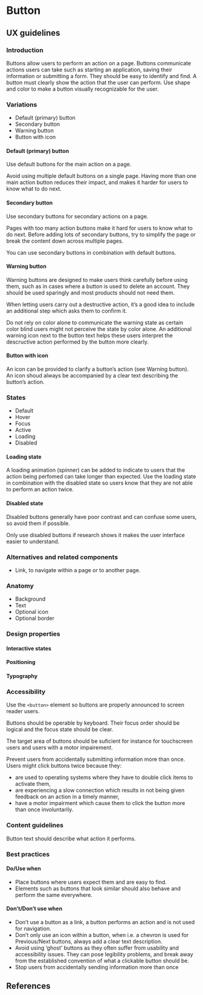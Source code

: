 <!-- _Status: **In development**_ -->

# Button

## UX guidelines

### Introduction

Buttons allow users to perform an action on a page. Buttons communicate actions users can take such as starting an application, saving their information or submitting a form. They should be easy to identify and find. A button must clearly show the action that the user can perform. Use shape and color to make a button visually recognizable for the user.

### Variations

- Default (primary) button
- Secondary button
- Warning button
- Button with icon

#### Default (primary) button

Use default buttons for the main action on a page.

Avoid using multiple default buttons on a single page. Having more than one main action button reduces their impact, and makes it harder for users to know what to do next.

#### Secondary button

Use secondary buttons for secondary actions on a page.

Pages with too many action buttons make it hard for users to know what to do next. Before adding lots of secondary buttons, try to simplify the page or break the content down across multiple pages.

You can use secondary buttons in combination with default buttons.

#### Warning button

Warning buttons are designed to make users think carefully before using them, such as in cases where a button is used to delete an account. They should be  used sparingly and most products should not need them.

When letting users carry out a destructive action, it’s a good idea to include an additional step which asks them to confirm it.

Do not rely on color alone to communicate the warning state as certain color blind users might not perceive the state by color alone. An additional warning icon next to the button text helps these users interpret the descructive action performed by the button more clearly.

#### Button with icon

An icon can be provided to clarify a button’s action (see Warning button). An icon shoud always be accompanied by a clear text describing the button’s action.

### States

- Default
- Hover
- Focus
- Active
- Loading
- Disabled

#### Loading state

A loading animation (spinner) can be added to indicate to users that the action being perfomed can take longer than expected. Use the loading state in combination with the disabled state so users know that they are not able to perform an action twice.

#### Disabled state

Disabled buttons generally have poor contrast and can confuse some users, so avoid them if possible.

Only use disabled buttons if research shows it makes the user interface easier to understand.

### Alternatives and related components

- Link, to navigate within a page or to another page.

### Anatomy

- Background
- Text
- Optional icon
- Optional border

### Design properties

#### Interactive states

#### Positioning

#### Typography

### Accessibility

Use the `<button>` element so buttons are properly announced to screen reader users.

Buttons should be operable by keyboard. Their focus order should be logical and the focus state should be clear.

The target area of buttons should be suficient for instance for touchscreen users and users with a motor impairement.

Prevent users from accidentally submitting information more than once. Users might click buttons twice because they:

- are used to operating systems where they have to double click items to activate them,
- are experiencing a slow connection which results in not being given feedback on an action in a timely manner,
- have a motor impairment which cause them to click the button more than once involuntarily.

### Content guidelines

Button text should describe what action it performs.

### Best practices

#### Do/Use when

- Place buttons where users expect them and are easy to find.
- Elements such as buttons that look similar should also behave and perform the same everywhere.

#### Don’t/Don’t use when

- Don’t use a button as a link, a button performs an action and is not used for navigation.
- Don’t only use an icon within a button, when i.e. a chevron is used for Previous/Next buttons, always add a clear text description.
- Avoid using ‘ghost’ buttons as they often suffer from usability and accessibility issues. They can pose legibility problems, and break away from the established convention of what a clickable button should be.
- Stop users from accidentally sending information more than once

## References
